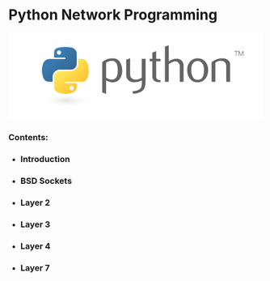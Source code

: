 # Python Network Programming

![](/assets/python-logo-master-v3-TM.png)



### **Contents:**



* ### Introduction
* ### BSD Sockets
* ### Layer 2
* ### Layer 3
* ### Layer 4
* ### Layer 7



